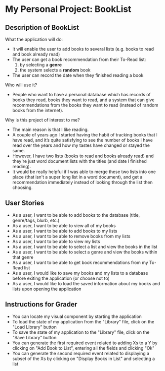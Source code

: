 # My Personal Project: BookList

## Description of BookList

What the application will do:
- It will enable the user to add books to several lists (e.g. books to read and book already read)
- The user can get a book recommendation from their To-Read list:
  1. by selecting a **genre**
  2. the system selects a **random** book
- The user can record the date when they finished reading a book

Who will use it?
- People who want to have a personal database which has records of books they read, books they want to read, and a system that can give recommendations from the books they want to read (instead of random books from the internet).

Why is this project of interest to me?
- The main reason is that I like reading.
- A couple of years ago I started having the habit of tracking books that I have read, and it’s quite satisfying to see the number of books I have read over the years and how my tastes have changed or stayed the same. 
- However, I have two lists (books to read and books already read) and they're just word document lists with the titles (and date I finished reading).
- It would be really helpful if I was able to merge these two lists into one place (that isn't a super long list in a word document), and get a recommendation immediately instead of looking through the list then choosing.


## User Stories

- As a user, I want to be able to add books to the database (title, genre/tags, blurb, etc.)
- As a user, I want to be able to view all of my books
- As a user, I want to be able to add books to my lists
- As a user, I want to be able to remove books from my lists
- As a user, I want to be able to view my lists
- As a user, I want to be able to select a list and view the books in the list 
- As a user, I want to be able to select a genre and view the books within that genre 
- As a user, I want to be able to get book recommendations from my To-Read list
- As a user, I would like to save my books and my lists to a database before exiting the application (or choose not to)
- As a user, I would like to load the saved information about my books and lists upon opening the application

## Instructions for Grader

- You can locate my visual component by starting the application
- To load the state of my application from the "Library" file, click on the "Load Library" button
- To save the state of my application to the "Library" file, click on the "Save Library" button
- You can generate the first required event related to adding Xs to a Y by clicking on "Add Book to List", entering all the fields and clicking "Ok"
- You can generate the second required event related to displaying a subset of the Xs by clicking on "Display Books in List" and selecting a list